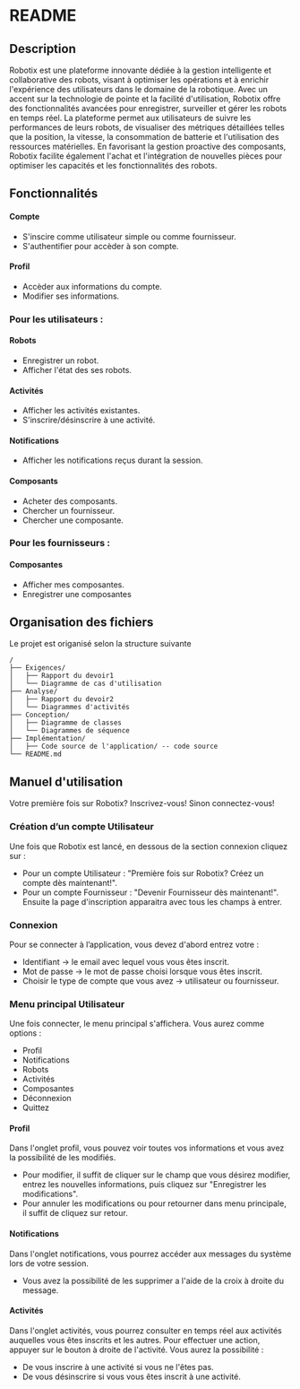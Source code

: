# README

## Description
Robotix est une plateforme innovante dédiée à la gestion intelligente et collaborative des robots, visant à optimiser les opérations et à enrichir l'expérience des utilisateurs dans le domaine de la robotique. Avec un accent sur la technologie de pointe et la facilité d'utilisation, Robotix offre des fonctionnalités avancées pour enregistrer, surveiller et gérer les robots en temps réel. La plateforme permet aux utilisateurs de suivre les performances de leurs robots, de visualiser des métriques détaillées telles que la position, la vitesse, la consommation de batterie et l'utilisation des ressources matérielles. En favorisant la gestion proactive des composants, Robotix facilite également l'achat et l'intégration de nouvelles pièces pour optimiser les capacités et les fonctionnalités des robots.

## Fonctionnalités
#### Compte
- S'inscire comme utilisateur simple ou comme fournisseur.
- S'authentifier pour accèder à son compte.

#### Profil
- Accèder aux informations du compte.
- Modifier ses informations.

### Pour les utilisateurs :
#### Robots
- Enregistrer un robot.
- Afficher l'état des ses robots.

#### Activités
- Afficher les activités existantes.
- S'inscrire/désinscrire à une activité.

#### Notifications
- Afficher les notifications reçus durant la session.

#### Composants
- Acheter des composants.
- Chercher un fournisseur.
- Chercher une composante.
  
### Pour les fournisseurs :
#### Composantes
- Afficher mes composantes.
- Enregistrer une composantes
  

## Organisation des fichiers
Le projet est origanisé selon la structure suivante
```
/ 
├── Exigences/
│   ├── Rapport du devoir1
│   └── Diagramme de cas d'utilisation
├── Analyse/
│   ├── Rapport du devoir2
│   └── Diagrammes d'activités
├── Conception/
│   ├── Diagramme de classes
│   └── Diagrammes de séquence
├── Implémentation/
│   ├── Code source de l'application/ -- code source
└── README.md
```

## Manuel d'utilisation
Votre première fois sur Robotix? Inscrivez-vous! Sinon connectez-vous! 

### Création d’un compte Utilisateur
Une fois que Robotix est lancé, en dessous de la section connexion cliquez sur :
- Pour un compte Utilisateur : "Première fois sur Robotix? Créez un compte dès maintenant!".
- Pour un compte Fournisseur : "Devenir Fournisseur dès maintenant!".
Ensuite la page d'inscription apparaitra avec tous les champs à entrer.

### Connexion
Pour se connecter à l’application, vous devez d'abord entrez votre : 
- Identifiant -> le email avec lequel vous vous êtes inscrit.
- Mot de passe -> le mot de passe choisi lorsque vous êtes inscrit.
- Choisir le type de compte que vous avez -> utilisateur ou fournisseur.

### Menu principal Utilisateur
Une fois connecter, le menu principal s'affichera. Vous aurez comme options :
- Profil
- Notifications
- Robots
- Activités
- Composantes
- Déconnexion
- Quittez

#### Profil
Dans l'onglet profil, vous pouvez voir toutes vos informations et vous avez la possibilité de les modifiés.
- Pour modifier, il suffit de cliquer sur le champ que vous désirez modifier, entrez les nouvelles informations, puis cliquez sur "Enregistrer les modifications".
- Pour annuler les modifications ou pour retourner dans menu principale, il suffit de cliquez sur retour.

#### Notifications
Dans l'onglet notifications, vous pourrez accéder aux messages du système lors de votre session.
- Vous avez la possibilité de les supprimer a l'aide de la croix à droite du message.

#### Activités
Dans l'onglet activités, vous pourrez consulter en temps réel aux activités auquelles vous êtes inscrits et les autres.
Pour effectuer une action, appuyer sur le bouton à droite de l'activité. Vous aurez la possibilité : 
- De vous inscrire à une activité si vous ne l'êtes pas.
- De vous désinscrire si vous vous êtes inscrit à une activité.

